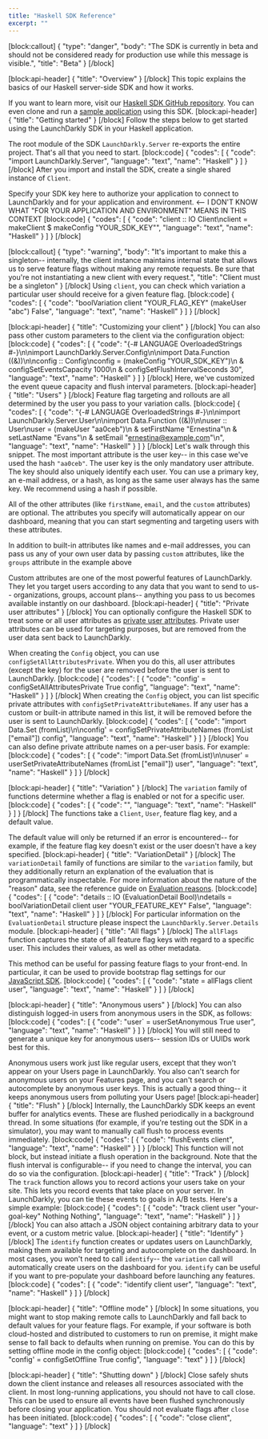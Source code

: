 ```yaml
---
title: "Haskell SDK Reference"
excerpt: ""
---
```

[block:callout]
{
  "type": "danger",
  "body": "The SDK is currently in beta and should not be considered ready for production use while this message is visible.",
  "title": "Beta"
}
[/block]

[block:api-header]
{
  "title": "Overview"
}
[/block]
This topic explains the basics of our Haskell server-side SDK and how it works. 

If you want to learn more, visit our [Haskell SDK GitHub repository](https://github.com/launchdarkly/haskell-server-sdk/). You can even clone and run a [sample application](https://github.com/launchdarkly/hello-haskell-server/) using this SDK.
[block:api-header]
{
  "title": "Getting started"
}
[/block]
Follow the steps below to get started using the LaunchDarkly SDK in your Haskell application.

The root module of the SDK `LaunchDarkly.Server` re-exports the entire project. That's all that you need to start.
[block:code]
{
  "codes": [
    {
      "code": "import LaunchDarkly.Server",
      "language": "text",
      "name": "Haskell"
    }
  ]
}
[/block]
After you import and install the SDK, create a single shared instance of `Client`. 

Specify your SDK key here to authorize your application to connect to LaunchDarkly and for your application and environment. <-- I DON'T KNOW WHAT "FOR YOUR APPLICATION AND ENVIRONMENT" MEANS IN THIS CONTEXT
[block:code]
{
  "codes": [
    {
      "code": "client :: IO Client\nclient = makeClient $ makeConfig \"YOUR_SDK_KEY\"",
      "language": "text",
      "name": "Haskell"
    }
  ]
}
[/block]

[block:callout]
{
  "type": "warning",
  "body": "It's important to make this a singleton-- internally, the client instance maintains internal state that allows us to serve feature flags without making any remote requests. Be sure that you're not instantiating a new client with every request.",
  "title": "Client must be a singleton"
}
[/block]
Using `client`, you can check which variation a particular user should receive for a given feature flag.
[block:code]
{
  "codes": [
    {
      "code": "boolVariation client \"YOUR_FLAG_KEY\" (makeUser \"abc\") False",
      "language": "text",
      "name": "Haskell"
    }
  ]
}
[/block]

[block:api-header]
{
  "title": "Customizing your client"
}
[/block]
You can also pass other custom parameters to the client via the configuration object:
[block:code]
{
  "codes": [
    {
      "code": "{-# LANGUAGE OverloadedStrings #-}\n\nimport LaunchDarkly.Server.Config\n\nimport Data.Function ((&))\n\nconfig :: Config\nconfig = (makeConfig \"YOUR_SDK_KEY\")\n    & configSetEventsCapacity 1000\n    & configSetFlushIntervalSeconds 30",
      "language": "text",
      "name": "Haskell"
    }
  ]
}
[/block]
Here, we've customized the event queue capacity and flush interval parameters.
[block:api-header]
{
  "title": "Users"
}
[/block]
Feature flag targeting and rollouts are all determined by the user you pass to your variation calls.
[block:code]
{
  "codes": [
    {
      "code": "{-# LANGUAGE OverloadedStrings #-}\n\nimport LaunchDarkly.Server.User\n\nimport Data.Function ((&))\n\nuser :: User\nuser = (makeUser \"aa0ceb\")\n    & setFirstName \"Ernestina\"\n    & setLastName \"Evans\"\n    & setEmail \"ernestina@example.com\"\n",
      "language": "text",
      "name": "Haskell"
    }
  ]
}
[/block]
Let's walk through this snippet. The most important attribute is the user key-- in this case we've used the hash `"aa0ceb"`. The user key is the only mandatory user attribute. The key should also uniquely identify each user. You can use a primary key, an e-mail address, or a hash, as long as the same user always has the same key. We recommend using a hash if possible.

All of the other attributes (like `firstName`, `email`, and the `custom` attributes) are optional. The attributes you specify will automatically appear on our dashboard, meaning that you can start segmenting and targeting users with these attributes.

In addition to built-in attributes like names and e-mail addresses, you can pass us any of your own user data by passing `custom` attributes, like the `groups` attribute in the example above

Custom attributes are one of the most powerful features of LaunchDarkly. They let you target users according to any data that you want to send to us-- organizations, groups, account plans-- anything you pass to us becomes available instantly on our dashboard.
[block:api-header]
{
  "title": "Private user attributes"
}
[/block]
You can optionally configure the Haskell SDK to treat some or all user attributes as [private user attributes](https://docs.launchdarkly.com/docs/private-user-attributes). Private user attributes can be used for targeting purposes, but are removed from the user data sent back to LaunchDarkly.

When creating the `Config` object, you can use `configSetAllAttributesPrivate`. When you do this, all user attributes (except the key) for the user are removed before the user is sent to LaunchDarkly.
[block:code]
{
  "codes": [
    {
      "code": "config' = configSetAllAttributesPrivate True config",
      "language": "text",
      "name": "Haskell"
    }
  ]
}
[/block]
When creating the `Config` object, you can list specific private attributes with `configSetPrivateAttributeNames`. If any user has a custom or built-in attribute named in this list, it will be removed before the user is sent to LaunchDarkly.
[block:code]
{
  "codes": [
    {
      "code": "import Data.Set (fromList)\n\nconfig' = configSetPrivateAttributeNames (fromList [\"email\"]) config",
      "language": "text",
      "name": "Haskell"
    }
  ]
}
[/block]
You can also define private attribute names on a per-user basis. For example:
[block:code]
{
  "codes": [
    {
      "code": "import Data.Set (fromList)\n\nuser' = userSetPrivateAttributeNames (fromList [\"email\"]) user",
      "language": "text",
      "name": "Haskell"
    }
  ]
}
[/block]

[block:api-header]
{
  "title": "Variation"
}
[/block]
The `variation` family of functions determine whether a flag is enabled or not for a specific user.
[block:code]
{
  "codes": [
    {
      "code": "",
      "language": "text",
      "name": "Haskell"
    }
  ]
}
[/block]
The functions take a `Client`, `User`, feature flag key, and a default value.

The default value will only be returned if an error is encountered-- for example, if the feature flag key doesn't exist or the user doesn't have a key specified. 
[block:api-header]
{
  "title": "VariationDetail"
}
[/block]
The `variationDetail` family of functions are similar to the `variation` family, but they additionally return an explanation of the evaluation that is programmatically inspectable. For more information about the nature of the "reason" data, see the reference guide on [Evaluation reasons](https://docs.launchdarkly.com/docs/evaluation-reasons).
[block:code]
{
  "codes": [
    {
      "code": "details :: IO (EvaluationDetail Bool)\ndetails = boolVariationDetail client user \"YOUR_FEATURE_KEY\" False",
      "language": "text",
      "name": "Haskell"
    }
  ]
}
[/block]
For particular information on the `EvaluationDetail` structure please inspect the `LaunchDarkly.Server.Details` module.
[block:api-header]
{
  "title": "All flags"
}
[/block]
The `allFlags` function captures the state of all feature flag keys with regard to a specific user. This includes their values, as well as other metadata.

This method can be useful for passing feature flags to your front-end. In particular, it can be used to provide bootstrap flag settings for our [JavaScript SDK](https://docs.launchdarkly.com/docs/js-sdk-reference).
[block:code]
{
  "codes": [
    {
      "code": "state = allFlags client user",
      "language": "text",
      "name": "Haskell"
    }
  ]
}
[/block]

[block:api-header]
{
  "title": "Anonymous users"
}
[/block]
You can also distinguish logged-in users from anonymous users in the SDK, as follows:
[block:code]
{
  "codes": [
    {
      "code": "user` = userSetAnonymous True user",
      "language": "text",
      "name": "Haskell"
    }
  ]
}
[/block]
You will still need to generate a unique key for anonymous users-- session IDs or UUIDs work best for this.

Anonymous users work just like regular users, except that they won't appear on your Users page in LaunchDarkly. You also can't search for anonymous users on your Features page, and you can't search or autocomplete by anonymous user keys. This is actually a good thing-- it keeps anonymous users from polluting your Users page!
[block:api-header]
{
  "title": "Flush"
}
[/block]
Internally, the LaunchDarkly SDK keeps an event buffer for analytics events. These are flushed periodically in a background thread. In some situations (for example, if you're testing out the SDK in a simulator), you may want to manually call flush to process events immediately.
[block:code]
{
  "codes": [
    {
      "code": "flushEvents client",
      "language": "text",
      "name": "Haskell"
    }
  ]
}
[/block]
This function will not block, but instead initiate a flush operation in the background. Note that the flush interval is configurable-- if you need to change the interval, you can do so via the configuration.
[block:api-header]
{
  "title": "Track"
}
[/block]
The `track` function allows you to record actions your users take on your site. This lets you record events that take place on your server. In LaunchDarkly, you can tie these events to goals in A/B tests. Here's a simple example:
[block:code]
{
  "codes": [
    {
      "code": "track client user \"your-goal-key\" Nothing Nothing",
      "language": "text",
      "name": "Haskell"
    }
  ]
}
[/block]
You can also attach a JSON object containing arbitrary data to your event, or a custom metric value.
[block:api-header]
{
  "title": "Identify"
}
[/block]
The `identify` function creates or updates users on LaunchDarkly, making them available for targeting and autocomplete on the dashboard. In most cases, you won't need to call `identify`-- the `variation` call will automatically create users on the dashboard for you. `identify` can be useful if you want to pre-populate your dashboard before launching any features. 
[block:code]
{
  "codes": [
    {
      "code": "identify client user",
      "language": "text",
      "name": "Haskell"
    }
  ]
}
[/block]

[block:api-header]
{
  "title": "Offline mode"
}
[/block]
In some situations, you might want to stop making remote calls to LaunchDarkly and fall back to default values for your feature flags. For example, if your software is both cloud-hosted and distributed to customers to run on premise, it might make sense to fall back to defaults when running on premise. You can do this by setting offline mode in the config object:
[block:code]
{
  "codes": [
    {
      "code": "config' = configSetOffline True config",
      "language": "text"
    }
  ]
}
[/block]

[block:api-header]
{
  "title": "Shutting down"
}
[/block]
Close safely shuts down the client instance and releases all resources associated with the client. In most long-running applications, you should not have to call close. This can be used to ensure all events have been flushed synchronously before closing your application. You should not evaluate flags after `close` has been initiated. 
[block:code]
{
  "codes": [
    {
      "code": "close client",
      "language": "text"
    }
  ]
}
[/block]